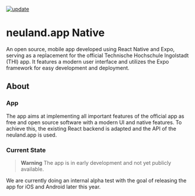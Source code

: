 [![update](https://github.com/neuland-ingolstadt/neuland.app-native/actions/workflows/update.yml/badge.svg)](https://github.com/neuland-ingolstadt/neuland.app-native/actions/workflows/update.yml)

# neuland.app Native

An open source, mobile app developed using React Native and Expo, serving as a replacement for the official Technische Hochschule Ingolstadt (THI) app.
It features a modern user interface and utilizes the Expo framework for easy development and deployment.

## About

### App

The app aims at implementing all important features of the official app as free and open source software with a modern UI and native features.
To achieve this, the existing React backend is adapted and the API of the neuland.app is used.

### Current State

> **Warning**
> The app is in early development and not yet publicly available.

We are currently doing an internal alpha test with the goal of releasing the app for iOS and Android later this year.
